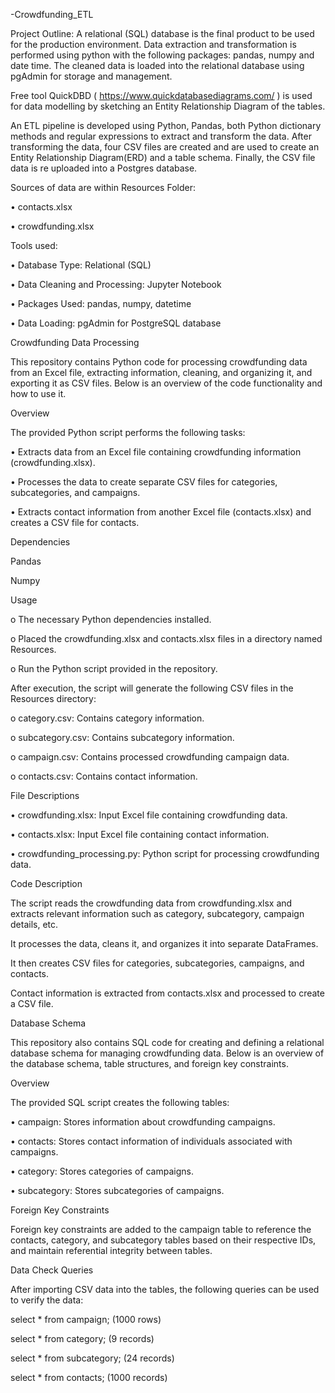 -Crowdfunding_ETL


Project Outline: A relational (SQL) database is the final product to be used for the production environment. Data extraction and transformation is performed using 
python with the following packages: pandas, numpy and date time. The cleaned data is loaded into the relational database using pgAdmin for storage and management. 

Free tool QuickDBD ( https://www.quickdatabasediagrams.com/ ) is used for data modelling by sketching an Entity Relationship Diagram of the tables.

An ETL pipeline is developed using Python, Pandas, both Python dictionary methods and regular expressions to extract and transform the data. After transforming the
data, four CSV files are created and are used to create an Entity Relationship Diagram(ERD) and a table schema. Finally, the CSV file data is re uploaded into a 
Postgres database.


Sources of data are within Resources Folder: 

• contacts.xlsx 

• crowdfunding.xlsx


Tools used: 

• Database Type: Relational (SQL) 

• Data Cleaning and Processing: Jupyter Notebook 

• Packages Used: pandas, numpy, datetime 

• Data Loading: pgAdmin for PostgreSQL database


Crowdfunding Data Processing

This repository contains Python code for processing crowdfunding data from an Excel file, extracting information, cleaning, and organizing it, and exporting it as 
CSV files. Below is an overview of the code functionality and how to use it.


Overview

The provided Python script performs the following tasks:

•	Extracts data from an Excel file containing crowdfunding information (crowdfunding.xlsx).

•	Processes the data to create separate CSV files for categories, subcategories, and campaigns.

•	Extracts contact information from another Excel file (contacts.xlsx) and creates a CSV file for contacts.


Dependencies

Pandas

Numpy


Usage

o	The necessary Python dependencies installed.

o	Placed the crowdfunding.xlsx and contacts.xlsx files in a directory named Resources.

o	Run the Python script provided in the repository.

After execution, the script will generate the following CSV files in the Resources directory:

o	category.csv: Contains category information.

o	subcategory.csv: Contains subcategory information.

o	campaign.csv: Contains processed crowdfunding campaign data.

o	contacts.csv: Contains contact information.


File Descriptions

•	crowdfunding.xlsx: Input Excel file containing crowdfunding data.

•	contacts.xlsx: Input Excel file containing contact information.

•	crowdfunding_processing.py: Python script for processing crowdfunding data.


Code Description

The script reads the crowdfunding data from crowdfunding.xlsx and extracts relevant information such as category, subcategory, campaign details, etc.

It processes the data, cleans it, and organizes it into separate DataFrames.

It then creates CSV files for categories, subcategories, campaigns, and contacts.

Contact information is extracted from contacts.xlsx and processed to create a CSV file.


Database Schema

This repository also contains SQL code for creating and defining a relational database schema for managing crowdfunding data. Below is an overview of the database 
schema, table structures, and foreign key constraints.


Overview

The provided SQL script creates the following tables:

•	campaign: Stores information about crowdfunding campaigns.

•	contacts: Stores contact information of individuals associated with campaigns.

•	category: Stores categories of campaigns.

•	subcategory: Stores subcategories of campaigns.


Foreign Key Constraints

Foreign key constraints are added to the campaign table to reference the contacts, category, and subcategory tables based on their respective IDs, and maintain 
referential integrity between tables.


Data Check Queries

After importing CSV data into the tables, the following queries can be used to verify the data:

select * from campaign; (1000 rows)

select * from category; (9 records)

select * from subcategory; (24 records)

select * from contacts; (1000 records)


